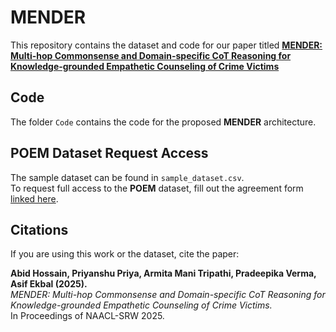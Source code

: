 # MENDER

This repository contains the dataset and code for our paper titled **[MENDER: Multi-hop Commonsense and Domain-specific CoT Reasoning for Knowledge-grounded Empathetic Counseling of Crime Victims](https://aclanthology.org/2025.naacl-srw.49/)**

## Code

The folder `Code` contains the code for the proposed **MENDER** architecture.

## POEM Dataset Request Access

The sample dataset can be found in `sample_dataset.csv`.  
To request full access to the **POEM** dataset, fill out the agreement form [linked here](https://www.iitp.ac.in/~ai-nlp-ml/resources.html).

## Citations

If you are using this work or the dataset, cite the paper:

**Abid Hossain, Priyanshu Priya, Armita Mani Tripathi, Pradeepika Verma, Asif Ekbal (2025).**  
*MENDER: Multi-hop Commonsense and Domain-specific CoT Reasoning for Knowledge-grounded Empathetic Counseling of Crime Victims.*  
In Proceedings of NAACL-SRW 2025.
